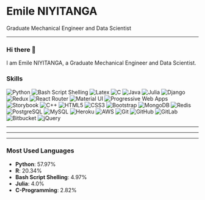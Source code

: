 # Emile NIYITANGA
Graduate Mechanical Engineer and Data Scientist

---

### Hi there 👋
I am Emile NIYITANGA, a Graduate Mechanical Engineer and Data Scientist.
### Skills
![Python](https://img.shields.io/badge/-JavaScript-yellow?style=flat-square&logo=javascript&logoColor=white)
![Bash Script Shelling](https://img.shields.io/badge/-TypeScript-blue?style=flat-square&logo=typescript&logoColor=white)
![Latex](https://img.shields.io/badge/-Node.js-green?style=flat-square&logo=node.js&logoColor=white)
![C](https://img.shields.io/badge/-React-blue?style=flat-square&logo=react&logoColor=white)
![Java](https://img.shields.io/badge/-Vue.js-green?style=flat-square&logo=vue.js&logoColor=white)
![Julia](https://img.shields.io/badge/-Python-blue?style=flat-square&logo=python&logoColor=white)
![Django](https://img.shields.io/badge/-PHP-purple?style=flat-square&logo=php&logoColor=white)
![Redux](https://img.shields.io/badge/-Redux-purple?style=flat-square&logo=redux&logoColor=white)
![React Router](https://img.shields.io/badge/-React%20Router-red?style=flat-square&logo=react-router&logoColor=white)
![Material UI](https://img.shields.io/badge/-Material%20UI-blue?style=flat-square&logo=mui&logoColor=white)
![Progressive Web Apps](https://img.shields.io/badge/-Progressive%20Web%20Apps-green?style=flat-square)
![Storybook](https://img.shields.io/badge/-Storybook-pink?style=flat-square&logo=storybook&logoColor=white)
![C++](https://img.shields.io/badge/-C++-blue?style=flat-square&logo=cplusplus&logoColor=white)
![HTML5](https://img.shields.io/badge/-HTML5-orange?style=flat-square&logo=html5&logoColor=white)
![CSS3](https://img.shields.io/badge/-CSS3-blue?style=flat-square&logo=css3&logoColor=white)
![Bootstrap](https://img.shields.io/badge/-Bootstrap-purple?style=flat-square&logo=bootstrap&logoColor=white)
![MongoDB](https://img.shields.io/badge/-MongoDB-green?style=flat-square&logo=mongodb&logoColor=white)
![Redis](https://img.shields.io/badge/-Redis-red?style=flat-square&logo=redis&logoColor=white)
![PostgreSQL](https://img.shields.io/badge/-PostgreSQL-blue?style=flat-square&logo=postgresql&logoColor=white)
![MySQL](https://img.shields.io/badge/-MySQL-orange?style=flat-square&logo=mysql&logoColor=white)
![Heroku](https://img.shields.io/badge/-Heroku-purple?style=flat-square&logo=heroku&logoColor=white)
![AWS](https://img.shields.io/badge/-AWS-orange?style=flat-square&logo=amazonaws&logoColor=white)
![Git](https://img.shields.io/badge/-Git-orange?style=flat-square&logo=git&logoColor=white)
![GitHub](https://img.shields.io/badge/-GitHub-black?style=flat-square&logo=github&logoColor=white)
![GitLab](https://img.shields.io/badge/-GitLab-orange?style=flat-square&logo=gitlab&logoColor=white)
![Bitbucket](https://img.shields.io/badge/-Bitbucket-blue?style=flat-square&logo=bitbucket&logoColor=white)
![jQuery](https://img.shields.io/badge/-jQuery-blue?style=flat-square&logo=jquery&logoColor=white)

---

---


---

### Most Used Languages
- **Python**: 57.97%  
- **R**: 20.34%  
- **Bash Script Shelling**: 4.97%  
- **Julia**: 4.0%  
- **C-Programming**: 2.82%  

